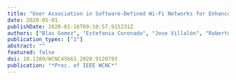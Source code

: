 ```yaml
---
title: "User Association in Software-Defined Wi-Fi Networks for Enhanced Resource Allocation"
date: 2020-05-01
publishDate: 2020-01-16T09:10:57.915231Z
authors: ["Blas Gomez", "Estefania Coronado", "Jose Villalón", "Roberto Riggio", "Antonio Garrido"]
publication_types: ["1"]
abstract: ""
featured: false
doi: 10.1109/WCNC45663.2020.9120793
publication: "*Proc. of IEEE WCNC*"
---
```


